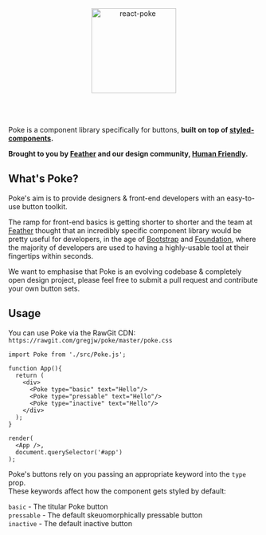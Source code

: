 <div align="center">
	<img alt="react-poke" src="http://i.imgur.com/d21NJPt.png" height="170px">
</div>
<br><br><br>


Poke is a component library specifically for buttons, **built on top of [styled-components](https://github.com/styled-components/styled-components).** 

**Brought to you by [Feather](https://feather-cfm.com) and our design community, [Human Friendly](https://uiux.blog).**

## What's Poke?
Poke's aim is to provide designers & front-end developers with an easy-to-use button toolkit.  
  
The ramp for front-end basics is getting shorter to shorter and the team at [Feather](https://feather-cfm.com) thought that an incredibly specific component library would be pretty useful for developers, in the age of [Bootstrap](https://github.com/twbs/bootstrap) and [Foundation](https://github.com/zurb/foundation-sites), where the majority of developers are used to having a highly-usable tool at their fingertips within seconds.

We want to emphasise that Poke is an evolving codebase & completely open design project, please feel free to submit a pull request and contribute your own button sets.

## Usage
You can use Poke via the RawGit CDN: `https://rawgit.com/gregjw/poke/master/poke.css`


```
import Poke from './src/Poke.js';

function App(){
  return (
    <div>
      <Poke type="basic" text="Hello"/>
      <Poke type="pressable" text="Hello"/>
      <Poke type="inactive" text="Hello"/>
    </div>
  );
}

render(
  <App />,
  document.querySelector('#app')
);
```

Poke's buttons rely on you passing an appropriate keyword into the `type` prop.  
These keywords affect how the component gets styled by default:
  
`basic` - The titular Poke button  
`pressable` - The default skeuomorphically pressable button  
`inactive` - The default inactive button  
